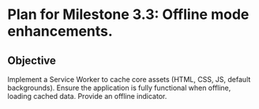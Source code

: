 # Plan for Milestone 3.3: Offline mode enhancements.

## Objective
Implement a Service Worker to cache core assets (HTML, CSS, JS, default backgrounds). Ensure the application is fully functional when offline, loading cached data. Provide an offline indicator.
